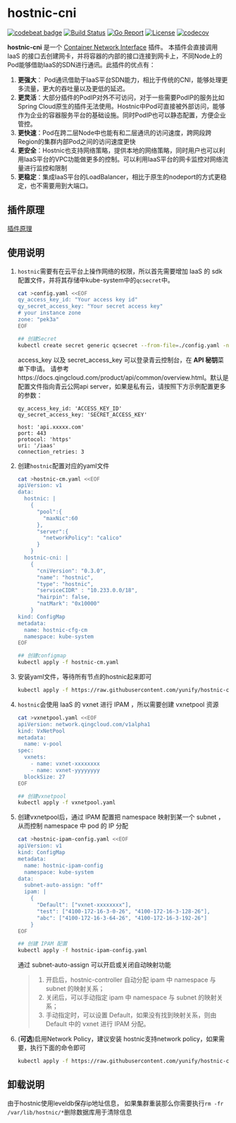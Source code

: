# hostnic-cni

[![codebeat badge](https://codebeat.co/badges/33b711c7-0d90-4023-8bb1-db32ec32e4b7)](https://codebeat.co/projects/github-com-yunify-hostnic-cni-master) [![Build Status](https://travis-ci.org/yunify/hostnic-cni.svg?branch=master)](https://travis-ci.org/yunify/hostnic-cni) [![Go Report](https://goreportcard.com/badge/github.com/yunify/hostnic-cni)](https://goreportcard.com/report/github.com/yunify/hostnic-cni) [![License](https://img.shields.io/github/license/openshift/source-to-image.svg)](https://www.apache.org/licenses/LICENSE-2.0.html) [![codecov](https://codecov.io/gh/yunify/hostnic-cni/branch/master/graph/badge.svg)](https://codecov.io/gh/yunify/hostnic-cni)


**hostnic-cni** 是一个 [Container Network Interface](https://github.com/containernetworking/cni) 插件。 本插件会直接调用 IaaS 的接口去创建网卡，并将容器的内部的接口连接到网卡上，不同Node上的Pod能够借助IaaS的SDN进行通讯。此插件的优点有：

1. **更强大**： Pod通讯借助于IaaS平台SDN能力，相比于传统的CNI，能够处理更多流量，更大的吞吐量以及更低的延迟。
2. **更灵活**：大部分插件的PodIP对外不可访问，对于一些需要PodIP的服务比如Spring Cloud原生的插件无法使用。Hostnic中Pod可直接被外部访问，能够作为企业的容器服务平台的基础设施。同时PodIP也可以静态配置，方便企业管控。
3. **更快速**：Pod在跨二层Node中也能有和二层通讯的访问速度，跨网段跨Region的集群内部Pod之间的访问速度更快
4. **更安全**：Hostnic也支持网络策略，提供本地的网络策略，同时用户也可以利用IaaS平台的VPC功能做更多的控制。可以利用IaaS平台的网卡监控对网络流量进行监控和限制
5. **更稳定**：集成IaaS平台的LoadBalancer，相比于原生的nodeport的方式更稳定，也不需要用到大端口。

## 插件原理

[插件原理](docs/proposal.md)

## 使用说明

1. `hostnic`需要有在云平台上操作网络的权限，所以首先需要增加 IaaS 的 sdk 配置文件，并将其存储中kube-system中的`qcsecret`中。

    ```bash
    cat >config.yaml <<EOF
    qy_access_key_id: "Your access key id"
    qy_secret_access_key: "Your secret access key"
    # your instance zone
    zone: "pek3a"
    EOF

    ## 创建Secret
    kubectl create secret generic qcsecret --from-file=./config.yaml -n kube-system
    ```
   access_key 以及 secret_access_key 可以登录青云控制台，在 **API 秘钥**菜单下申请。  请参考https://docs.qingcloud.com/product/api/common/overview.html。默认是配置文件指向青云公网api server，如果是私有云，请按照下方示例配置更多的参数：
    ```
    qy_access_key_id: 'ACCESS_KEY_ID'
    qy_secret_access_key: 'SECRET_ACCESS_KEY'

    host: 'api.xxxxx.com'
    port: 443
    protocol: 'https'
    uri: '/iaas'
    connection_retries: 3
    ```
2. 创建`hostnic`配置对应的yaml文件
    ```bash
    cat >hostnic-cm.yaml <<EOF
    apiVersion: v1
    data:
      hostnic: |
        {
          "pool":{
            "maxNic":60
          },
          "server":{
            "networkPolicy": "calico"
          }
        }
      hostnic-cni: |
        {
          "cniVersion": "0.3.0",
          "name": "hostnic",
          "type": "hostnic",
          "serviceCIDR" : "10.233.0.0/18",
          "hairpin": false,
          "natMark": "0x10000"
        }
    kind: ConfigMap
    metadata:
      name: hostnic-cfg-cm
      namespace: kube-system
    EOF

    ## 创建configmap
    kubectl apply -f hostnic-cm.yaml
    ```
3. 安装yaml文件，等待所有节点的hostnic起来即可
    ```bash
    kubectl apply -f https://raw.githubusercontent.com/yunify/hostnic-cni/master/deploy/hostnic.yaml
    ```
4. `hostnic`会使用 IaaS 的 vxnet 进行 IPAM ，所以需要创建 vxnetpool 资源
    ```bash
    cat >vxnetpool.yaml <<EOF
    apiVersion: network.qingcloud.com/v1alpha1
    kind: VxNetPool
    metadata:
      name: v-pool
    spec:
      vxnets:
        - name: vxnet-xxxxxxxx
        - name: vxnet-yyyyyyyy
      blockSize: 27
    EOF

    ## 创建vxnetpool
    kubectl apply -f vxnetpool.yaml
    ```
5. 创建vxnetpool后，通过 IPAM 配置把 namespace 映射到某一个 subnet ，从而控制 namespace 中 pod 的 IP 分配
    ```bash
    cat >hostnic-ipam-config.yaml <<EOF
    apiVersion: v1
    kind: ConfigMap
    metadata:
      name: hostnic-ipam-config
      namespace: kube-system
    data:
      subnet-auto-assign: "off"
      ipam: |
        {
          "Default": ["vxnet-xxxxxxxx"],
          "test": ["4100-172-16-3-0-26", "4100-172-16-3-128-26"],
          "abc": ["4100-172-16-3-64-26", "4100-172-16-3-192-26"]
        }
    EOF

    ## 创建 IPAM 配置
    kubectl apply -f hostnic-ipam-config.yaml
    ```
   通过 subnet-auto-assign 可以开启或关闭自动映射功能
   > 1. 开启后，hostnic-controller 自动分配 ipam 中 namespace 与 subnet 的映射关系；
   > 2. 关闭后，可以手动指定 ipam 中 namespace 与 subnet 的映射关系；
   > 3. 手动指定时，可以设置 Default，如果没有找到映射关系，则由 Default 中的 vxnet 进行 IPAM 分配。
6. (**可选**)启用Network Policy，建议安装
   hostnic支持network policy，如果需要，执行下面的命令即可
    ```bash
    kubectl apply -f https://raw.githubusercontent.com/yunify/hostnic-cni/master/policy/calico.yaml
    ```
## 卸载说明
由于hostnic使用leveldb保存ip地址信息， 如果集群重装那么你需要执行`rm -fr /var/lib/hostnic/*`删除数据库用于清除信息
